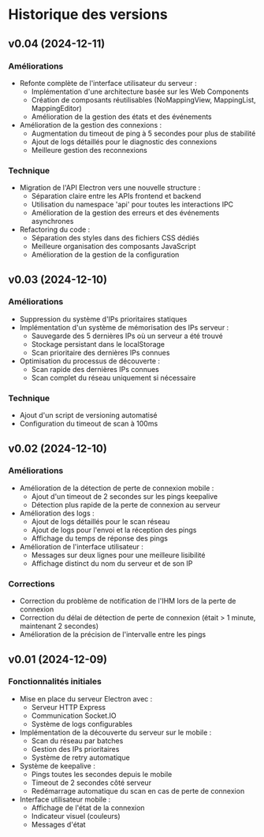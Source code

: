 # Historique des versions

## v0.04 (2024-12-11)

### Améliorations
- Refonte complète de l'interface utilisateur du serveur :
  - Implémentation d'une architecture basée sur les Web Components
  - Création de composants réutilisables (NoMappingView, MappingList, MappingEditor)
  - Amélioration de la gestion des états et des événements
- Amélioration de la gestion des connexions :
  - Augmentation du timeout de ping à 5 secondes pour plus de stabilité
  - Ajout de logs détaillés pour le diagnostic des connexions
  - Meilleure gestion des reconnexions

### Technique
- Migration de l'API Electron vers une nouvelle structure :
  - Séparation claire entre les APIs frontend et backend
  - Utilisation du namespace 'api' pour toutes les interactions IPC
  - Amélioration de la gestion des erreurs et des événements asynchrones
- Refactoring du code :
  - Séparation des styles dans des fichiers CSS dédiés
  - Meilleure organisation des composants JavaScript
  - Amélioration de la gestion de la configuration

## v0.03 (2024-12-10)

### Améliorations
- Suppression du système d'IPs prioritaires statiques
- Implémentation d'un système de mémorisation des IPs serveur :
  - Sauvegarde des 5 dernières IPs où un serveur a été trouvé
  - Stockage persistant dans le localStorage
  - Scan prioritaire des dernières IPs connues
- Optimisation du processus de découverte :
  - Scan rapide des dernières IPs connues
  - Scan complet du réseau uniquement si nécessaire

### Technique
- Ajout d'un script de versioning automatisé
- Configuration du timeout de scan à 100ms

## v0.02 (2024-12-10)

### Améliorations
- Amélioration de la détection de perte de connexion mobile :
  - Ajout d'un timeout de 2 secondes sur les pings keepalive
  - Détection plus rapide de la perte de connexion au serveur
- Amélioration des logs :
  - Ajout de logs détaillés pour le scan réseau
  - Ajout de logs pour l'envoi et la réception des pings
  - Affichage du temps de réponse des pings
- Amélioration de l'interface utilisateur :
  - Messages sur deux lignes pour une meilleure lisibilité
  - Affichage distinct du nom du serveur et de son IP

### Corrections
- Correction du problème de notification de l'IHM lors de la perte de connexion
- Correction du délai de détection de perte de connexion (était > 1 minute, maintenant 2 secondes)
- Amélioration de la précision de l'intervalle entre les pings

## v0.01 (2024-12-09)

### Fonctionnalités initiales
- Mise en place du serveur Electron avec :
  - Serveur HTTP Express
  - Communication Socket.IO
  - Système de logs configurables
- Implémentation de la découverte du serveur sur le mobile :
  - Scan du réseau par batches
  - Gestion des IPs prioritaires
  - Système de retry automatique
- Système de keepalive :
  - Pings toutes les secondes depuis le mobile
  - Timeout de 2 secondes côté serveur
  - Redémarrage automatique du scan en cas de perte de connexion
- Interface utilisateur mobile :
  - Affichage de l'état de la connexion
  - Indicateur visuel (couleurs)
  - Messages d'état
